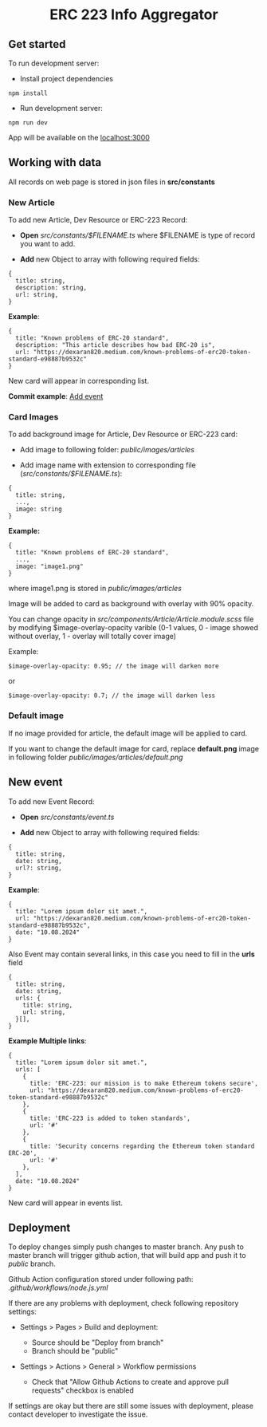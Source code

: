 <h1 style="text-align: center">ERC 223 Info Aggregator</h1>

<h2>Get started</h2>

To run development server:

- Install project dependencies
```` 
npm install 
````

- Run development server:

````
npm run dev
````

App will be available on the [localhost:3000](localhost:3000)

<h2>Working with data</h2>

All records on web page is stored in json files in **src/constants**

<h3>New Article</h3>

To add new Article, Dev Resource or ERC-223 Record:

- **Open** *src/constants/$FILENAME.ts* where $FILENAME is type of record you want to add.

- **Add** new Object to array with following required fields:

````
{
  title: string,
  description: string,
  url: string,
}
````

**Example**: 

````
{
  title: "Known problems of ERC-20 standard",
  description: "This article describes how bad ERC-20 is",
  url: "https://dexaran820.medium.com/known-problems-of-erc20-token-standard-e98887b9532c"
}
````

New card will appear in corresponding list.


**Commit example**: [Add event](https://github.com/Dalcor/github.io/commit/0c5d868ce7d5608a6fd9af664310bfcfac1514b6)

<h3>Card Images</h3>

To add background image for Article, Dev Resource or ERC-223 card:

- Add image to following folder: *public/images/articles*

- Add image name with extension to corresponding file (*src/constants/$FILENAME.ts*):

````
{
  title: string,
  ...,
  image: string 
}
````

**Example:**

````
{
  title: "Known problems of ERC-20 standard",
  ...,
  image: "image1.png"
}
````

where image1.png is stored in *public/images/articles*

Image will be added to card as background with overlay with 90% opacity.

You can change opacity in *src/components/Article/Article.module.scss* file by modifying 
$image-overlay-opacity varible (0-1 values, 0 - image showed without overlay, 1 - overlay will totally cover image)

Example: 

````
$image-overlay-opacity: 0.95; // the image will darken more
````

or

````
$image-overlay-opacity: 0.7; // the image will darken less
````

<h3>Default image</h3>

If no image provided for article, the default image will be applied to card. 

If you want to change the default image for card, replace **default.png** 
image in following folder *public/images/articles/default.png*

<h2>New event</h2>

To add new Event Record:

- **Open** *src/constants/event.ts*

- **Add** new Object to array with following required fields:

````
{
  title: string,
  date: string,
  url?: string,
}
````

**Example**:

````
{
  title: "Lorem ipsum dolor sit amet.",
  url: "https://dexaran820.medium.com/known-problems-of-erc20-token-standard-e98887b9532c",
  date: "10.08.2024"
}
````

Also Event may contain several links, in this case you need to fill in the **urls** field
````
{
  title: string,
  date: string,
  urls: {
    title: string,
    url: string,  
  }[],
}
````

**Example Multiple links**:

````
{
  title: "Lorem ipsum dolor sit amet.",
  urls: [
    {
      title: 'ERC-223: our mission is to make Ethereum tokens secure',
      url: "https://dexaran820.medium.com/known-problems-of-erc20-token-standard-e98887b9532c"  
    },
    {
      title: 'ERC-223 is added to token standards',
      url: '#'  
    },
    {
      title: 'Security concerns regarding the Ethereum token standard ERC-20',
      url: '#'  
    },
  ],
  date: "10.08.2024"
}
````

New card will appear in events list.

<h2>Deployment</h2>

To deploy changes simply push changes to master branch. Any push to master branch
will trigger github action, that will build app and push it to *public* branch. 

Github Action configuration stored under following path: *.github/workflows/node.js.yml*

If there are any problems with deployment, check following repository settings: 

- Settings > Pages > Build and deployment:

    - Source should be "Deploy from branch"
    - Branch should be "public"
    

- Settings > Actions > General > Workflow permissions

    - Check that "Allow Github Actions to create and approve pull requests" checkbox is enabled 
    
If settings are okay but there are still some issues with deployment, please contact developer to investigate the issue.